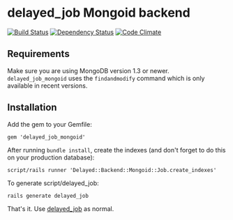 # delayed_job Mongoid backend
[![Build Status](https://secure.travis-ci.org/collectiveidea/delayed_job_mongoid.png?branch=master)][travis]
[![Dependency Status](https://gemnasium.com/collectiveidea/delayed_job_mongoid.png?travis)][gemnasium]
[![Code Climate](https://codeclimate.com/github/collectiveidea/delayed_job_mongoid.png)][codeclimate]

[travis]: http://travis-ci.org/collectiveidea/delayed_job_mongoid
[gemnasium]: https://gemnasium.com/collectiveidea/delayed_job_mongoid
[codeclimate]: https://codeclimate.com/github/collectiveidea/delayed_job_mongoid

## Requirements

Make sure you are using MongoDB version 1.3 or newer. `delayed_job_mongoid`
uses the `findandmodify` command which is only available in recent versions.

## Installation

Add the gem to your Gemfile:

    gem 'delayed_job_mongoid'

After running `bundle install`, create the indexes (and don't forget to do this
on your production database):

    script/rails runner 'Delayed::Backend::Mongoid::Job.create_indexes'

To generate script/delayed_job:

    rails generate delayed_job

That's it. Use [delayed_job](http://github.com/collectiveidea/delayed_job) as
normal.
